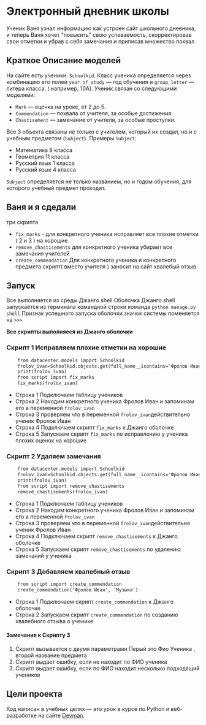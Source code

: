 # Электронный дневник школы
Ученик Ваня узнал информацию как устроен сайт школьного дневника,
и теперь Ваня хочет "повысить" свою успеваемость, скорректировав свои отметки
и убрав с себя замечания и приписав множество похвал


## Краткое Описание моделей

На сайте есть ученики: `Schoolkid`. Класс ученика определяется через комбинацию его полей `year_of_study` — год обучения и `group_letter` — литера класса. ( например, 10А). Ученик связан со следующими моделями:

- `Mark` — оценка на уроке, от 2 до 5.
- `Commendation` — похвала от учителя, за особые достижения.
- `Chastisement` — замечание от учителя, за особые проступки.

Все 3 объекта связаны не только с учителем, который их создал, но и с учебным предметом (`Subject`). Примеры `Subject`:

- Математика 8 класса
- Геометрия 11 класса
- Русский язык 1 класса
- Русский язык 4 класса

`Subject` определяется не только названием, но и годом обучения, для которого учебный предмет проходит.

## Ваня и я  сдедали
три скрипта
- `fix_marks`  - для конкретного ученика  исправляет все плохие отметки ( 2 и 3 ) на хорошие
- `remove_chastisements` для конкретного ученика убирает все замечания учителей
- `create_commendation` Для конкретного ученика и конкретного предмета скрипт( вместо учителя ) заносит на сайт хвалебый отзыв


## Запуск

Все выполняется из среды Джанго  shell
Оболочка Джанго  shell запускается из терминала командной строки
команда `python manage.py shell`
Признак успешного запуска оболочки значок системы поменяется на `>>>`

**Все скрипты выполняеся из Джанго оболочки**

### Скрипт 1 Исправляем плохие отметки на хорошие

```html
    from datacenter.models import Schoolkid
    frolov_ivan=Schoolkid.objects.get(full_name__icontains='Фролов Иван')
    print(frolov_ivan)
    from script import fix_marks
    fix_marks(frolov_ivan)
```

- Строка 1 Подключаем таблицу учеников
- Строка 2 Находим конкретного ученика Фролов Иван и запоминам его а переменной `frolov_ivan`
- Строка 3 проверяем что в переменной `frolov_ivan`действительно ученик Фролов Иван
- Строка 4 Подключаем скрипт `fix_marks` к Джанго оболочке
- Строка 5 Запускаем скрипт `fix_marks` по исправлению у ученика плохих оценок на хорошие
 
### Скрипт 2 Удаляем замечания

```html
    from datacenter.models import Schoolkid
    frolov_ivan=Schoolkid.objects.get(full_name__icontains='Фролов Иван')
    print(frolov_ivan)
    from script import remove_chastisements
    remove_chastisements(frolov_ivan)
```

- Строка 1 Подключаем таблицу учеников
- Строка 2 Находим конкретного ученика Фролов Иван и запоминам его а переменной `frolov_ivan`
- Строка 3 проверяем что в переменной `frolov_ivan`действительно ученик Фролов Иван
- Строка 4 Подключаем скрипт `remove_chastisements` к Джанго оболочке
- Строка 5 Запускаем скрипт `remove_chastisements` по удалению замечаний у ученика
 
### Скрипт 3 Добавляем хвалебный отзыв

```html
    from script import create_commendation
    create_commendation('Фролов Иван', 'Музыка')
```

- Строка 1 Подключаем скрипт `create_commendation` к Джанго оболочке
- Строка 2 Запускаем скрипт `create_commendation` по созданию хвалебного отзыва о ученике

#### Замечания к Скрипту 3
1. Скрипт вызывается с двумя параметрами Перый это Фио Ученика , второй название предмета
1. Скрипт  выдает ошибку, если не находит по ФИО ученика
1. Скрипт  выдает ошибку, если по ФИО  находит несколько подходящий учеников

 






## Цели проекта

Код написан в учебных целях — это урок в курсе по Python и веб-разработке на сайте [Devman](https://dvmn.org).

